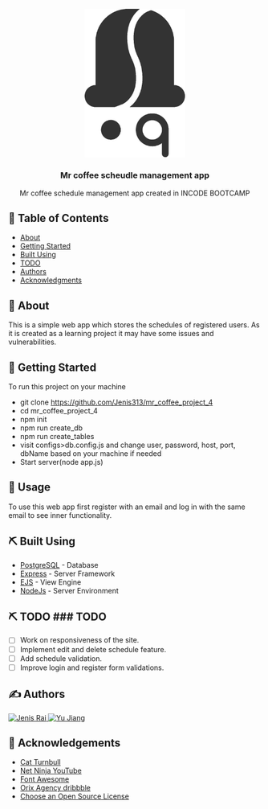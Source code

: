 <p align="center">
  <a href="" rel="noopener">
 <img width=200px src="public/images/logo_dark.png" alt="Project logo"></a>
</p>

<h3 align="center">Mr coffee scheudle management app</h3>

<p align="center"> Mr coffee schedule management app created in INCODE BOOTCAMP
    <br> 
</p>

## 📝 Table of Contents
- [About](#about)
- [Getting Started](#getting_started)
- [Built Using](#built_using)
- [TODO](#todo)
- [Authors](#authors)
- [Acknowledgments](#acknowledgement)

## 🧐 About <a name = "about"></a>
This is a simple web app which stores the schedules of registered users. As it is created as a learning project it may have some issues and vulnerabilities.
## 🏁 Getting Started <a name = "getting_started"></a>
To run this project on your machine
- git clone https://github.com/Jenis313/mr_coffee_project_4
- cd mr_coffee_project_4
- npm init
- npm run create_db 
- npm run create_tables
- visit configs>db.config.js and change user, password, host, port, dbName based on your machine if needed
- Start server(node app.js)

## 🎈 Usage <a name="usage"></a>
To use this web app first register with an email and log in with the same email to see inner functionality.

## ⛏️ Built Using <a name = "built_using"></a>
- [PostgreSQL](https://www.postgresql.org/) - Database
- [Express](https://expressjs.com/) - Server Framework
- [EJS](https://www.npmjs.com/package/ejs) - View Engine
- [NodeJs](https://nodejs.org/en/) - Server Environment

## ⛏️ TODO <a name = "todo"></a>### TODO
- [ ] Work on responsiveness of the site.
- [ ] Implement edit and delete schedule feature.
- [ ] Add schedule validation.
- [ ] Improve login and register form validations.

## ✍️ Authors <a name = "authors"></a>
<a href="https://github.com/Jenis313">
  <img src="https://avatars.githubusercontent.com/u/56223784" alt="Jenis Rai" width="100"/>
</a>
<a href="https://github.com/anniejiang2021">
  <img src="https://avatars.githubusercontent.com/u/89071440" alt="Yu Jiang" width="100"/>
</a>

## 🎉 Acknowledgements <a name = "acknowledgement"></a>
- [Cat Turnbull](https://github.com/cattrn)
- [Net Ninja YouTube](https://www.youtube.com/channel/UCW5YeuERMmlnqo4oq8vwUpg)
- [Font Awesome](https://fontawesome.com)
- [Orix Agency dribbble](https://dribbble.com/shots/16379794-Apartment-Rent-Website)
- [Choose an Open Source License](https://choosealicense.com)

